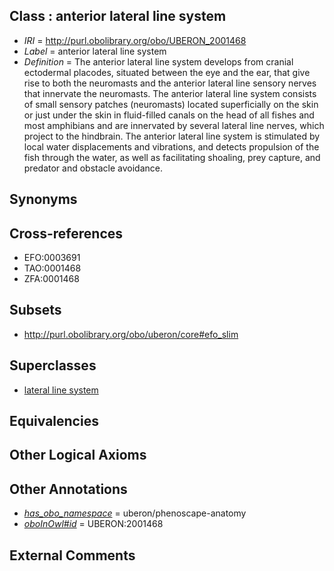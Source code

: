 
## Class : anterior lateral line system

 * *IRI* = http://purl.obolibrary.org/obo/UBERON_2001468
 * *Label* = anterior lateral line system
 * *Definition* = The anterior lateral line system develops from cranial ectodermal placodes, situated between the eye and the ear, that give rise to both the neuromasts and the anterior lateral line sensory nerves that innervate the neuromasts. The anterior lateral line system consists of small sensory patches (neuromasts) located superficially on the skin or just under the skin in fluid-filled canals on the head of all fishes and most amphibians and are innervated by several lateral line nerves, which project to the hindbrain. The anterior lateral line system is stimulated by local water displacements and vibrations, and detects propulsion of the fish through the water, as well as facilitating shoaling, prey capture, and predator and obstacle avoidance.

## Synonyms


## Cross-references

 * EFO:0003691
 * TAO:0001468
 * ZFA:0001468

## Subsets

 * http://purl.obolibrary.org/obo/uberon/core#efo_slim

## Superclasses

 * [lateral line system](../../UBERON/40/UBERON_0002540.md)

## Equivalencies


## Other Logical Axioms


## Other Annotations

 * *[has_obo_namespace](../../ce/oboInOwl#hasOBONamespace.md)* = uberon/phenoscape-anatomy
 * *[oboInOwl#id](../../id/oboInOwl#id.md)* = UBERON:2001468

## External Comments

